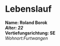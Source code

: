 #  Lebenslauf 
**Name: Roland Borok** <br>
***Alter: 22*** <br>
**Vertiefungsrichtung: SE** <br>
*Wohnort:Furtwangen* <br>